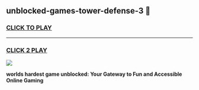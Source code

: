 
## unblocked-games-tower-defense-3 👋
<h3>
<a href="https://premium.freeplayer.one?title=unblocked-games-tower-defense-3&ref=14F">CLICK TO PLAY</a></h3>
<hr>

<h3>
<a href="https://premium.freeplayer.one?title=unblocked-games-tower-defense-3&ref=14F">CLICK 2 PLAY</a>
  
</h3>

<a href="https://premium.freeplayer.one?title=unblocked-games-tower-defense-3&ref=12F/"><img src="https://clearcache.store/games.png"></a>


**worlds hardest game unblocked: Your Gateway to Fun and Accessible Online Gaming**
